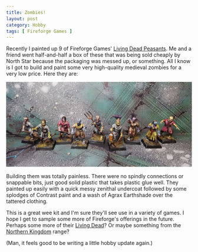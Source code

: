 ```yaml
---
title: Zombies!
layout: post
category: Hobby
tags: [ Fireforge Games ]
---
```


Recently I painted up 9 of Fireforge Games' [Living Dead Peasants](https://fireforge-games.com/living-dead/364-living-dead-peasants.html). Me and a friend went half-and-half a box of these that was being sold cheaply by North Star because the packaging was messed up, or something. All I know is I got to build and paint some very high-quality medieval zombies for a very low price. Here they are:

![](/images/hobby/2020/08/zombies.jpg)

Building them was totally painless. There were no spindly connections or snappable bits, just good solid plastic that takes plastic glue well. They painted up easily with a quick messy zenithal undercoat followed by some splodges of Contrast paint and a wash of Agrax Earthshade over the tattered clothing.

This is a great wee kit and I'm sure they'll see use in a variety of games. I hope I get to sample some more of Fireforge's offerings in the future. Perhaps some more of their [Living Dead](https://fireforge-games.com/living-dead-48)? Or maybe something from the [Northern Kingdom](https://fireforge-games.com/northern-kingdom-47) range?

(Man, it feels good to be writing a little hobby update again.)